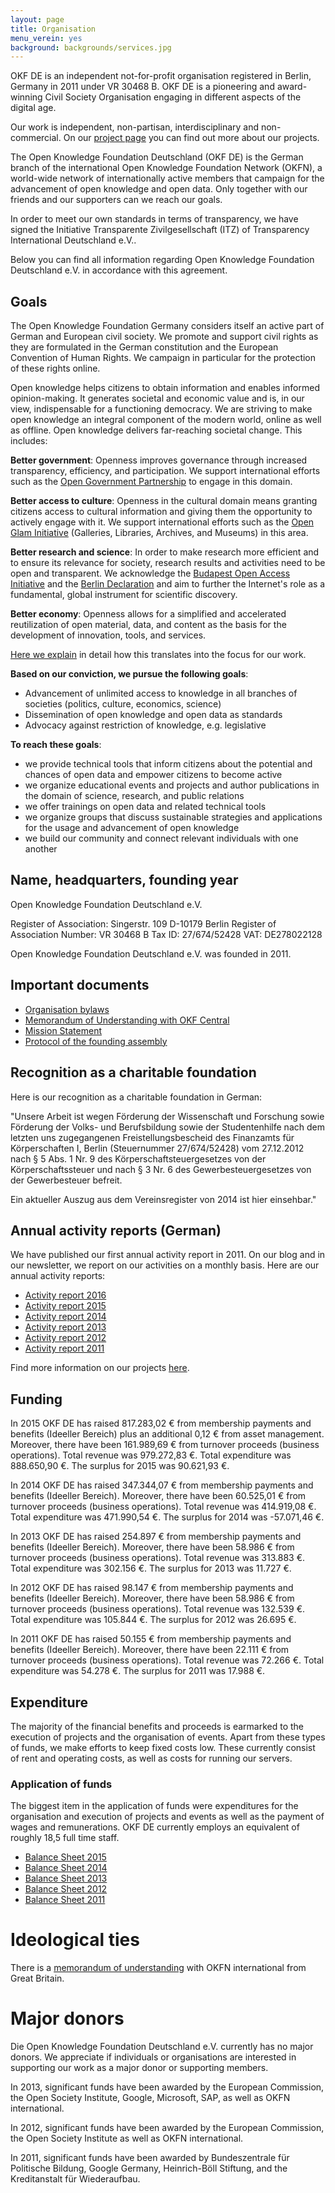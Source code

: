 ```yaml
---
layout: page
title: Organisation
menu_verein: yes
background: backgrounds/services.jpg
---
```


OKF DE is an independent not-for-profit organisation registered in Berlin, Germany in 2011 under VR 30468 B. OKF DE is a pioneering and award-winning Civil Society Organisation engaging in different aspects of the digital age.

Our work is independent, non-partisan, interdisciplinary and non-commercial. On our [project page](/projekte/) you can find out more about our projects.

The Open Knowledge Foundation Deutschland (OKF DE) is the German branch of the international Open Knowledge Foundation Network (OKFN), a world-wide network of internationally active members that campaign for the advancement of open knowledge and open data. Only together with our friends and our supporters can we reach our goals.

In order to meet our own standards in terms of transparency, we have signed the Initiative Transparente Zivilgesellschaft (ITZ) of Transparency International Deutschland e.V..

Below you can find all information regarding Open Knowledge Foundation Deutschland e.V. in accordance with this agreement.

## Goals

The Open Knowledge Foundation Germany considers itself an active part of German and European civil society. We promote and support civil rights as they are formulated in the German constitution and the European Convention of Human Rights. We campaign in particular for the protection of these rights online.

Open knowledge helps citizens to obtain information and enables informed opinion-making. It generates societal and economic value and is, in our view, indispensable for a functioning democracy. We are striving to make open knowledge an integral component of the modern world, online as well as offline. Open knowledge delivers far-reaching societal change. This includes:

**Better government**: Openness improves governance through increased transparency, efficiency, and participation. We support international efforts such as the [Open Government Partnership](http://www.opengovpartnership.org/) to engage in this domain.

**Better access to culture**: Openness in the cultural domain means granting citizens access to cultural information and giving them the opportunity to actively engage with it. We support international efforts such as the [Open Glam Initiative](http://openglam.org/) (Galleries, Libraries, Archives, and Museums) in this area.

**Better research and science**: In order to make research more efficient and to ensure its relevance for society, research results and activities need to be open and transparent. We acknowledge the [Budapest Open Access Initiative](http://www.budapestopenaccessinitiative.org) and the [Berlin Declaration](http://openaccess.mpg.de/Berliner-Erklaerung) and aim to further the Internet's role as a fundamental, global instrument for scientific discovery.

**Better economy**: Openness allows for a simplified and accelerated reutilization of open material, data, and content as the basis for the development of innovation, tools, and services.

[Here we explain](/themen/) in detail how this translates into the focus for our work.

**Based on our conviction, we pursue the following goals**:

* Advancement of unlimited access to knowledge in all branches of societies (politics, culture, economics, science)
* Dissemination of open knowledge and open data as standards
* Advocacy against restriction of knowledge, e.g. legislative

**To reach these goals**:
* we provide technical tools that inform citizens about the potential and chances of open data and empower citizens to become active
* we organize educational events and projects and author publications in the domain of science, research, and public relations
* we offer trainings on open data and related technical tools
* we organize groups that discuss sustainable strategies and applications for the usage and advancement of open knowledge
* we build our community and connect relevant individuals with one another

## Name, headquarters, founding year

Open Knowledge Foundation Deutschland e.V.

Register of Association:
Singerstr. 109
D-10179 Berlin
Register of Association Number: VR 30468 B
Tax ID: 27/674/52428
VAT: DE278022128

Open Knowledge Foundation Deutschland e.V. was founded in 2011.

## Important documents

* [Organisation bylaws](/verein/satzung)
* [Memorandum of Understanding with OKF Central](/files/verein/okfde-mou.pdf)
* [Mission Statement](/mission)
* [Protocol of the founding assembly](/files/verein/OKF-DE-Protokoll-der-Gruendungsversammlung.pdf)

## Recognition as a charitable foundation

Here is our recognition as a charitable foundation in German:

"Unsere Arbeit ist wegen Förderung der Wissenschaft und Forschung sowie Förderung der Volks- und Berufsbildung sowie der Studentenhilfe nach dem letzten uns zugegangenen Freistellungsbescheid des Finanzamts für Körperschaften I, Berlin (Steuernummer 27/674/52428) vom 27.12.2012 nach § 5 Abs. 1 Nr. 9 des Körperschaftsteuergesetzes von der Körperschaftssteuer und nach § 3 Nr. 6 des Gewerbesteuergesetzes von der Gewerbesteuer befreit.

Ein aktueller Auszug aus dem Vereinsregister von 2014 ist hier einsehbar."

## Annual activity reports (German)

We have published our first annual activity report in 2011. On our blog and in our newsletter, we report on our activities on a monthly basis. Here are our annual activity reports:

* [Activity report 2016](/files/verein/OKFDE-Taetigkeitsbericht-2016.pdf)
* [Activity report 2015](/files/verein/OKFDE-Taetigkeitsbericht-2015.pdf)
* [Activity report 2014](/files/verein/OKFDE-Taetigkeitsbericht-2014.pdf)
* [Activity report 2013](/files/verein/OKFDE-Taetigkeitsbericht-2013.pdf)
* [Activity report 2012](/files/verein/OKFDE-Taetigkeitsbericht-2012.pdf)
* [Activity report 2011](/files/verein/OKFDE-Taetigkeitsbericht-2011.pdf)

Find more information on our projects [here](/projekte/).

## Funding

In 2015 OKF DE has raised 817.283,02 € from membership payments and benefits (Ideeller Bereich) plus an additional 0,12 € from asset management. Moreover, there have been 161.989,69 € from turnover proceeds (business operations). Total revenue was 979.272,83 €. Total expenditure was 888.650,90 €. The surplus for 2015 was 90.621,93 €.

In 2014 OKF DE has raised 347.344,07 € from membership payments and benefits (Ideeller Bereich). Moreover, there have been 60.525,01 € from turnover proceeds (business operations). Total revenue was 414.919,08 €. Total expenditure was 471.990,54 €. The surplus for 2014 was -57.071,46 €.

In 2013 OKF DE has raised 254.897 € from membership payments and benefits (Ideeller Bereich). Moreover, there have been 58.986 € from turnover proceeds (business operations). Total revenue was 313.883 €. Total expenditure was 302.156 €. The surplus for 2013 was 11.727 €.

In 2012 OKF DE has raised 98.147 € from membership payments and benefits (Ideeller Bereich). Moreover, there have been 58.986 € from turnover proceeds (business operations). Total revenue was 132.539 €. Total expenditure was 105.844 €. The surplus for 2012 was 26.695 €.

In 2011 OKF DE has raised 50.155 € from membership payments and benefits (Ideeller Bereich). Moreover, there have been 22.111 € from turnover proceeds (business operations). Total revenue was 72.266 €. Total expenditure was 54.278 €. The surplus for 2011 was 17.988 €.

## Expenditure

The majority of the financial benefits and proceeds is earmarked to the execution of projects and the organisation of events. Apart from these types of funds, we make efforts to keep fixed costs low. These currently consist of rent and operating costs, as well as costs for running our servers.

### Application of funds

The biggest item in the application of funds were expenditures for the organisation and execution of projects and events as well as the payment of wages and remunerations. OKF DE currently employs an equivalent of roughly 18,5 full time staff.

* [Balance Sheet 2015](/files/verein/OKF-DE-Gewinnermittlung-kurz-2015.pdf)
* [Balance Sheet 2014](/files/verein/OKF-DE-Gewinnermittlung-kurz-2014.pdf)
* [Balance Sheet 2013](/files/verein/OKF-DE-Gewinnermittlung-kurz-2013.pdf)
* [Balance Sheet 2012](/files/verein/OKF-DE-Gewinnermittlung-kurz-2012.pdf)
* [Balance Sheet 2011](/files/verein/OKF-DE-Gewinnermittlung-kurz-2011.pdf)

# Ideological ties

There is a [memorandum of understanding](/files/verein/okfde-mou.pdf) with OKFN international from Great Britain.

# Major donors

Die Open Knowledge Foundation Deutschland e.V. currently has no major donors. We appreciate if individuals or organisations are interested in supporting our work as a major donor or supporting members.

In 2013, significant funds have been awarded by the European Commission, the Open Society Institute, Google, Microsoft, SAP, as well as OKFN international.

In 2012, significant funds have been awarded by the European Commission, the Open Society Institute as well as OKFN international.

In 2011, significant funds have been awarded by Bundeszentrale für Politische Bildung, Google Germany, Heinrich-Böll Stiftung, and the Kreditanstalt für Wiederaufbau.
